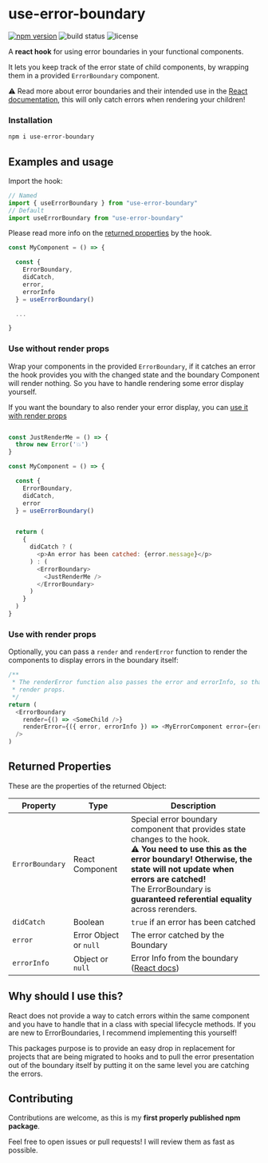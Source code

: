 # use-error-boundary

[![npm version](https://img.shields.io/npm/v/use-error-boundary.svg)](https://www.npmjs.com/package/use-error-boundary)
![build status](https://travis-ci.org/JoschuaSchneider/use-error-boundary.svg?branch=master)
![license](https://img.shields.io/npm/l/use-error-boundary.svg)

A **react hook** for using error boundaries in your functional components.

It lets you keep track of the error state of child components, by wrapping them in a provided `ErrorBoundary` component.

:warning: Read more about error boundaries and their intended use in the [React documentation](https://reactjs.org/docs/error-boundaries.html), this will only catch errors when rendering your children!

### Installation

```bash
npm i use-error-boundary
```

## Examples and usage

Import the hook:

```javascript
// Named
import { useErrorBoundary } from "use-error-boundary"
// Default
import useErrorBoundary from "use-error-boundary"
```

Please read more info on the [returned properties](#returned-properties) by the hook.

```javascript
const MyComponent = () => {

  const {
    ErrorBoundary,
    didCatch,
    error,
    errorInfo
  } = useErrorBoundary()

  ...

}
```

### Use without render props

Wrap your components in the provided `ErrorBoundary`,
if it catches an error the hook provides you with the changed state and the boundary Component will render nothing. So you have to handle rendering some error display yourself.

If you want the boundary to also render your error display, you can [use it with render props](#use-with-render-props)

```javascript

const JustRenderMe = () => {
  throw new Error('💥')
}

const MyComponent = () => {

  const {
    ErrorBoundary,
    didCatch,
    error
  } = useErrorBoundary()


  return (
    {
      didCatch ? (
        <p>An error has been catched: {error.message}</p>
      ) : (
        <ErrorBoundary>
          <JustRenderMe />
        </ErrorBoundary>
      )
    }
  )
}
```

### Use with render props

Optionally, you can pass a `render` and `renderError` function to render the components to display errors in the boundary itself:

```javascript
/**
 * The renderError function also passes the error and errorInfo, so that you can display it using
 * render props.
 */
return (
  <ErrorBoundary
    render={() => <SomeChild />}
    renderError={({ error, errorInfo }) => <MyErrorComponent error={error} />}
  />
)
```

## Returned Properties

These are the properties of the returned Object:

| Property        | Type                   | Description                                                                                                                                                                                                                                                                           |
| --------------- | ---------------------- | ------------------------------------------------------------------------------------------------------------------------------------------------------------------------------------------------------------------------------------------------------------------------------------- |
| `ErrorBoundary` | React Component        | Special error boundary component that provides state changes to the hook. <br>:warning: **You need to use this as the error boundary! Otherwise, the state will not update when errors are catched!** <br> The ErrorBoundary is **guaranteed referential equality** across rerenders. |
| `didCatch`      | Boolean                | `true` if an error has been catched                                                                                                                                                                                                                                                   |
| `error`         | Error Object or `null` | The error catched by the Boundary                                                                                                                                                                                                                                                     |
| `errorInfo`     | Object or `null`       | Error Info from the boundary ([React docs](https://reactjs.org/docs/error-boundaries.html))                                                                                                                                                                                           |

## Why should I use this?

React does not provide a way to catch errors within the same component and you have to handle that in a class with special lifecycle methods.
If you are new to ErrorBoundaries, I recommend implementing this yourself!

This packages purpose is to provide an easy drop in replacement for projects that are being migrated to hooks and to pull the error presentation out of the boundary itself by putting it on the same level you are catching the errors.

## Contributing

Contributions are welcome, as this is my **first properly published npm package**.

Feel free to open issues or pull requests! I will review them as fast as possible.
